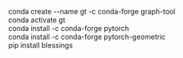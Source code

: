 conda create --name gt -c conda-forge graph-tool  
conda activate gt  
conda install -c conda-forge pytorch  
conda install -c conda-forge pytorch-geometric  
pip install blessings
